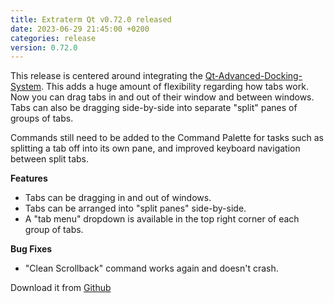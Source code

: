 ```yaml
---
title: Extraterm Qt v0.72.0 released
date: 2023-06-29 21:45:00 +0200
categories: release
version: 0.72.0
---
```


This release is centered around integrating the [Qt-Advanced-Docking-System](https://github.com/githubuser0xFFFF/Qt-Advanced-Docking-System#grouped-dragging). This adds a huge amount of flexibility regarding how tabs work. Now you can drag tabs in and out of their window and between windows. Tabs can also be dragging side-by-side into separate "split" panes of groups of tabs.

Commands still need to be added to the Command Palette for tasks such as splitting a tab off into its own pane, and improved keyboard navigation between split tabs.


**Features**

* Tabs can be dragging in and out of windows.
* Tabs can be arranged into "split panes" side-by-side.
* A "tab menu" dropdown is available in the top right corner of each group of tabs.

**Bug Fixes**

* "Clean Scrollback" command works again and doesn't crash.


Download it from [Github](https://github.com/sedwards2009/extraterm/releases/tag/v0.72.0)
